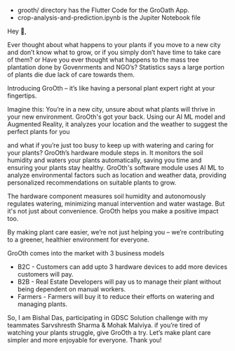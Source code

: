 - grooth/ directory has the Flutter Code for the GroOath App.
- crop-analysis-and-prediction.ipynb is the Jupiter Notebook file


Hey 👋, 

Ever thought about what happens to your plants if you move to a new city and don’t know what to grow, or if you simply don’t have time to take care of them? or Have you ever thought what happens to the mass tree plantation done by Govenrments and NGO’s? Statistics says a large portion of plants die due lack of care towards them.


Introducing GroOth – it’s like having a personal plant expert right at your fingertips. 

Imagine this: You’re in a new city, unsure about what plants will thrive in your new environment. GroOth's got your back. Using our AI ML model and Augmented Reality, it analyzes your location and the weather to suggest the perfect plants for you 

and what if you’re just too busy to keep up with watering and caring for your plants? 
GroOth’s hardware module steps in. It monitors the soil humidity and waters your plants automatically, saving you time and ensuring your plants stay healthy. GroOth's software module uses AI ML to analyze environmental factors such as location and weather data, providing personalized recommendations on suitable plants to grow. 

The hardware component measures soil humidity and autonomously regulates watering, minimizing manual intervention and water wastage. But it's not just about convenience. GroOth helps you make a positive impact too. 

By making plant care easier, we’re not just helping you – we’re contributing to a greener, healthier environment for everyone. 

GroOth comes into the market with 3 business models 
* B2C - Customers can add upto 3 hardware devices to add more devices customers will pay. 
* B2B - Real Estate Developers will pay us to manage their plant without being dependent on manual workers. 
* Farmers - Farmers will buy it to reduce their efforts on watering and managing plants.

So, I am Bishal Das, participating in GDSC Solution challenge with my teammates Sarvshresth Sharma & Mohak Malviya.
if you’re tired of watching your plants struggle, give GroOth a try. Let’s make plant care simpler and more enjoyable for everyone. Thank you!
